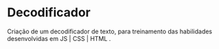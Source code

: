 # Decodificador
Criação de um decodificador de texto, para treinamento das habilidades desenvolvidas em JS | CSS | HTML .
